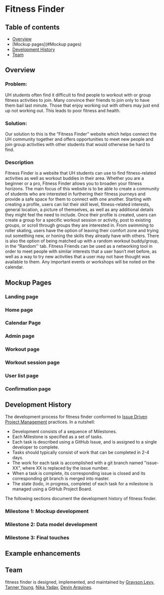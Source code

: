 # Fitness Finder
## Table of contents

* [Overview](#overview)
* [Mockup pages](#Mockup pages) 
* [Development History](#development-history)
* [Team](#team)

## Overview

### Problem: 
UH students often find it difficult to find people to workout with or group fitness activities to join. Many convince their friends to join only to have them bail last minute. Those that enjoy working out with others may just end up not working out. This leads to poor fitness and health.

### Solution:
Our solution to this is the “Fitness Finder” website which helps connect the UH community together and offers opportunities to meet new people and join group activities with other students that would otherwise be hard to find.

### Description
Fitness Finder is a website that UH students can use to find fitness-related activities as well as workout buddies in their area. Whether you are a beginner or a pro, Fitness Finder allows you to broaden your fitness horizons. The main focus of this website is to be able to create a community of students who are interested in furthering their fitness journeys and provide a safe space for them to connect with one another. Starting with creating a profile, users can list their skill level, fitness-related interests, general location,  a picture of themselves, as well as any additional details they might feel the need to include. Once their profile is created, users can create a group for a specific workout session or activity, post to existing groups, or scroll through groups they are interested in. From swimming to roller skating, users have the option of leaving their comfort zone and trying out something new, or honing the skills they already have with others. There is also the option of being matched up with a random workout buddy/group, in the “Random'' tab. Fitness Friends can be used as a networking tool in order to meet people with similar interests that a user hasn’t met before, as well as a way to try new activities that a user may not have thought was available to them. Any important events or workshops will be noted on the calendar.

## Mockup Pages
### Landing page
### Home page
### Calendar Page
### Admin page
### Workout page
### Workout session page
### User list page
### Confirmation page

## Development History

The development process for fitness finder conformed to [Issue Driven Project Management](http://courses.ics.hawaii.edu/ics314f19/modules/project-management/) practices. In a nutshell:

* Development consists of a sequence of Milestones.
* Each Milestone is specified as a set of tasks.
* Each task is described using a GitHub Issue, and is assigned to a single developer to complete.
* Tasks should typically consist of work that can be completed in 2-4 days.
* The work for each task is accomplished with a git branch named "issue-XX", where XX is replaced by the issue number.
* When a task is complete, its corresponding issue is closed and its corresponding git branch is merged into master.
* The state (todo, in progress, complete) of each task for a milestone is managed using a GitHub Project Board.

The following sections document the development history of fitness finder.

### Milestone 1: Mockup development

### Milestone 2: Data model development

### Milestone 3: Final touches

## Example enhancements


## Team

fitness finder is designed, implemented, and maintained by [Grayson Levy](https://glevy94.github.io), [Tanner Young](https://tanner-ky.github.io), [Nika Yadav](https://bhavanikay.github.io/), [Devin Arquines](https://darquines.github.io).





